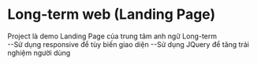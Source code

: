 # Long-term web (Landing Page)
Project là demo Landing Page của trung tâm anh ngữ Long-term <br>
 --Sử dụng responsive để tùy biến giao diện
 --Sử dụng JQuery để tăng trải nghiệm người dùng

